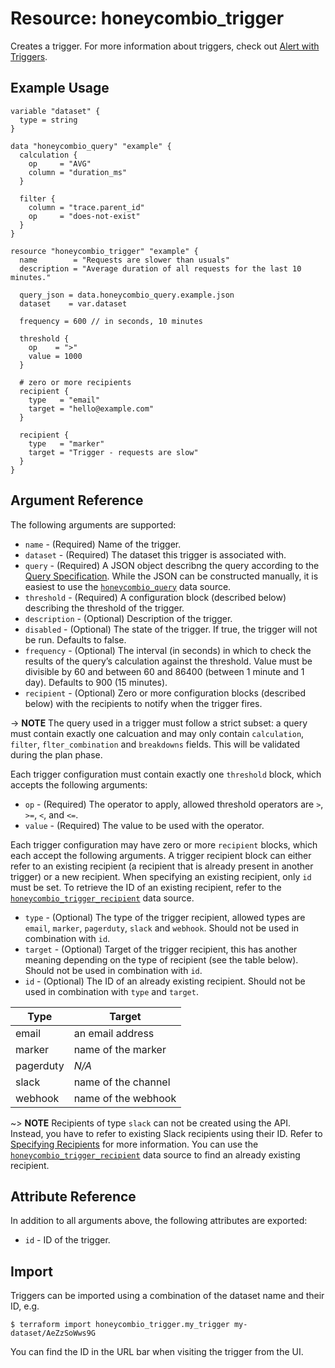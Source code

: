 # Resource: honeycombio_trigger

Creates a trigger. For more information about triggers, check out [Alert with Triggers](https://docs.honeycomb.io/working-with-your-data/triggers/).

## Example Usage

```hcl
variable "dataset" {
  type = string
}

data "honeycombio_query" "example" {
  calculation {
    op     = "AVG"
    column = "duration_ms"
  }

  filter {
    column = "trace.parent_id"
    op     = "does-not-exist"
  }
}

resource "honeycombio_trigger" "example" {
  name        = "Requests are slower than usuals"
  description = "Average duration of all requests for the last 10 minutes."

  query_json = data.honeycombio_query.example.json
  dataset    = var.dataset

  frequency = 600 // in seconds, 10 minutes

  threshold {
    op    = ">"
    value = 1000
  }

  # zero or more recipients
  recipient {
    type   = "email"
    target = "hello@example.com"
  }

  recipient {
    type   = "marker"
    target = "Trigger - requests are slow"
  }
}
```

## Argument Reference

The following arguments are supported:

* `name` - (Required) Name of the trigger.
* `dataset` - (Required) The dataset this trigger is associated with.
* `query` - (Required) A JSON object describng the query according to the [Query Specification](https://docs.honeycomb.io/api/query-specification/#fields-on-a-query-specification). While the JSON can be constructed manually, it is easiest to use the [`honeycombio_query`](terraform-provider-honeycombio/docs/data-sources/query_spec.md) data source.
* `threshold` - (Required) A configuration block (described below) describing the threshold of the trigger.
* `description` - (Optional) Description of the trigger.
* `disabled` - (Optional) The state of the trigger. If true, the trigger will not be run. Defaults to false.
* `frequency` - (Optional) The interval (in seconds) in which to check the results of the query’s calculation against the threshold. Value must be divisible by 60 and between 60 and 86400 (between 1 minute and 1 day). Defaults to 900 (15 minutes).
* `recipient` - (Optional) Zero or more configuration blocks (described below) with the recipients to notify when the trigger fires.

-> **NOTE** The query used in a trigger must follow a strict subset: a query must contain exactly one calcuation and may only contain `calculation`, `filter`, `flter_combination` and `breakdowns` fields. This will be validated during the plan phase.

Each trigger configuration must contain exactly one `threshold` block, which accepts the following arguments:

* `op` - (Required) The operator to apply, allowed threshold operators are `>`, `>=`, `<`, and `<=`.
* `value` - (Required) The value to be used with the operator.

Each trigger configuration may have zero or more `recipient` blocks, which each accept the following arguments. A trigger recipient block can either refer to an existing recipient (a recipient that is already present in another trigger) or a new recipient. When specifying an existing recipient, only `id` must be set. To retrieve the ID of an existing recipient, refer to the [`honeycombio_trigger_recipient`](../data-sources/trigger_recipient.md) data source.

* `type` - (Optional) The type of the trigger recipient, allowed types are `email`, `marker`, `pagerduty`, `slack` and `webhook`. Should not be used in combination with `id`.
* `target` - (Optional) Target of the trigger recipient, this has another meaning depending on the type of recipient (see the table below). Should not be used in combination with `id`.
* `id` - (Optional) The ID of an already existing recipient. Should not be used in combination with `type` and `target`.

Type      | Target
----------|-------------------------
email     | an email address
marker    | name of the marker
pagerduty | _N/A_
slack     | name of the channel
webhook   | name of the webhook

~> **NOTE** Recipients of type `slack` can not be created using the API. Instead, you have to refer to existing Slack recipients using their ID. Refer to [Specifying Recipients](https://docs.honeycomb.io/api/triggers/#specifying-recipients) for more information. You can use the [`honeycombio_trigger_recipient`](../data-sources/trigger_recipient.md) data source to find an already existing recipient.

## Attribute Reference

In addition to all arguments above, the following attributes are exported:

* `id` - ID of the trigger.

## Import

Triggers can be imported using a combination of the dataset name and their ID, e.g.

```
$ terraform import honeycombio_trigger.my_trigger my-dataset/AeZzSoWws9G
```

You can find the ID in the URL bar when visiting the trigger from the UI.
